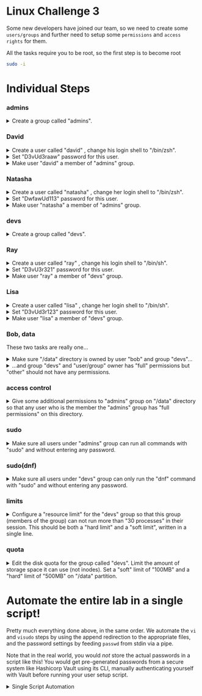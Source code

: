 # Linux Challenge 3

Some new developers have joined our team, so we need to create some `users/groups` and further need to setup some `permissions` and `access rights` for them.

All the tasks require you to be root, so the first step is to become root

```bash
sudo -i
```

# Individual Steps

### admins

<details>
<summary>Create a group called "admins".</summary>

```bash
groupadd admins
```
</details>

### David

<details>
<summary>Create a user called "david" , change his login shell to "/bin/zsh".</summary>

```bash
useradd -s /bin/zsh david
```
</details>

<details>
<summary>Set "D3vUd3raaw" password for this user.</summary>

```bash
passwd david
```

Enter the given password and confirm it.
</details>

<details>
<summary>Make user "david" a member of "admins" group.</summary>

```bash
usermod -G admins david
```

</details>

### Natasha

<details>
<summary>Create a user called "natasha" , change her login shell to "/bin/zsh".</summary>

```bash
useradd -s /bin/zsh natasha
```
</details>

<details>
<summary>Set "DwfawUd113" password for this user.</summary>

```bash
passwd natasha
```

Enter the given password and confirm it.
</details>

<details>
<summary>Make user "natasha" a member of "admins" group.</summary>

```bash
usermod -G admins natasha
```

</details>

### devs

<details>
<summary>Create a group called "devs".</summary>

```bash
groupadd devs
```
</details>

### Ray

<details>
<summary>Create a user called "ray" , change his login shell to "/bin/sh".</summary>

```bash
useradd -s /bin/sh ray
```
</details>

<details>
<summary>Set "D3vU3r321" password for this user.</summary>

```bash
passwd ray
```

Enter the given password and confirm it.
</details>

<details>
<summary>Make user "ray" a member of "devs" group.</summary>

```bash
usermod -G devs ray
```

</details>

### Lisa

<details>
<summary>Create a user called "lisa" , change her login shell to "/bin/sh".</summary>

```bash
useradd -s /bin/sh lisa
```
</details>

<details>
<summary>Set "D3vUd3r123" password for this user.</summary>

```bash
passwd lisa
```

Enter the given password and confirm it.
</details>

<details>
<summary>Make user "lisa" a member of "devs" group.</summary>

```bash
usermod -G devs lisa
```

</details>

### Bob, data

These two tasks are really one...

<details>
<summary>Make sure "/data" directory is owned by user "bob" and group "devs"...</summary>

```bash
chown bob:devs /data
```

</details>

<details>
<summary>...and group "devs" and "user/group" owner has "full" permissions but "other" should not have any permissions.</summary>

```bash
chmod 770 /data
```

</details>

### access control

</details>

<details>
<summary>Give some additional permissions to "admins" group on "/data" directory so that any user who is the member the "admins" group has "full permissions" on this directory.</summary>

```bash
setfacl -m g:admins:rwx /data
```

[Manual page](https://linux.die.net/man/1/setfacl)

</details>

### sudo

<details>
<summary>Make sure all users under "admins" group can run all commands with "sudo" and without entering any password.</summary>

```bash
visudo
```

Enter the following line at the end of the file and save

```
%admins ALL=(ALL) NOPASSWD:ALL
```

</details>

### sudo(dnf)

<details>
<summary>Make sure all users under "devs" group can only run the "dnf" command with "sudo" and without entering any password.</summary>

```bash
visudo
```

Enter the following line at the end of the file and save

```
%devs ALL=(ALL) NOPASSWD:/usr/bin/dnf
```

</details>

### limits

<details>
<summary>Configure a "resource limit" for the "devs" group so that this group (members of the group) can not run more than "30 processes" in their session. This should be both a "hard limit" and a "soft limit", written in a single line.</summary>

```bash
vi /etc/security/limits.conf
```

Enter the following line at the end of the file and save

```
@devs            -       nproc           30
```
</details>

### quota

<details>
<summary>Edit the disk quota for the group called "devs". Limit the amount of storage space it can use (not inodes). Set a "soft" limit of "100MB" and a "hard" limit of "500MB" on "/data" partition.</summary>

First, determine the device path for `/data`

```bash
mount | grep '/data'
```

Then set the quota on the device

```bash
setquota -g devs 100M 500M 0 0 /dev/vdb1
```

[Manual page](https://linux.die.net/man/8/setquota) - First form of the command. Inode limits are set to zero, meaning unlimited.

</details>

# Automate the entire lab in a single script!

Pretty much everything done above, in the same order. We automate the `vi` and `visudo` steps by using the append redirection to the appropriate files, and the password settings by feeding `passwd` from stdin via a pipe.

Note that in the real world, you would *not* store the actual passwords in a script like this! You would get pre-generated passwords from a secure system like Hashicorp Vault using its CLI, manually authenticating yourself with Vault before running your user setup script.

<details>
<summary>Single Script Automation</summary>

```bash
# Start lab and paste this entire script to the command prompt.
# When it completes, press the check button.
sudo -i


#################################
#
# admins
#
#################################

# Create a group called "admins"
groupadd admins

#################################
#
# David
#
#################################

# Create a user called "david" , change his login shell to "/bin/zsh"
useradd -s /bin/zsh david
# and set "D3vU3r321" password for this user
echo "D3vUd3raaw" | passwd --stdin david
# Make user "david" a member of "admins" group.
usermod -G admins david

#################################
#
# Natasha
#
#################################

# Create a user called "natasha" , change her login shell to "/bin/zsh"
useradd -s /bin/zsh natasha
# and set "DwfawUd113" password for this user
echo "DwfawUd113" | passwd --stdin natasha
# Make user "natasha" a member of "admins" group.
usermod -G admins natasha

#################################
#
# devs
#
##################################

# Create a group called "devs"
groupadd devs

#################################
#
# ray
#
#################################

# Create a user called "ray" , change his login shell to "/bin/sh"
useradd -s /bin/sh ray
# and set "D3vU3r321" password for this user
echo "D3vU3r321" | passwd --stdin ray
# Make user "ray" a member of "devs" group.
usermod -G devs ray

#################################
#
# lisa
#
#################################

# Create a user called "lisa" , change her login shell to "/bin/sh"
useradd -s /bin/sh lisa
# and set "D3vU3r321" password for this user
echo "D3vUd3r123" | passwd --stdin lisa
# Make user "lisa" a member of "devs" group.
usermod -G devs lisa

#################################
#
# bob, data
#
#################################

# Make sure "/data" directory is owned by user "bob" and group "devs"
chown bob:devs /data
# group "devs" and "user/group" owner has "full" permissions but "other" should not have any permissions.
chmod 770 /data


#################################
#
# access control
#
#################################

# Give some additional permissions to "admins" group on "/data" directory so that any user who is the member the "admins" group has "full permissions" on this directory.
setfacl -m g:admins:rwx /data


#################################
#
# Sudo
#
#################################

# Make sure all users under "admins" group can run all commands with "sudo" and without entering any password.
echo '%admins ALL=(ALL) NOPASSWD:ALL' >> /etc/sudoers

#################################
#
# sudo(dnf)
#
#################################

# Make sure all users under "devs" group can only run the "dnf" command with "sudo" and without entering any password
echo '%devs ALL=(ALL) NOPASSWD:/usr/bin/dnf' >> /etc/sudoers

#################################
#
# limits
#
#################################

#Configure a "resource limit" for the "devs" group ...
echo '@devs            -       nproc           30' >> /etc/security/limits.conf

#################################
#
# quota
#
#################################

# Edit the disk quota for the group called "devs"...
setquota -g devs 100M 500M 0 0 /dev/vdb1
